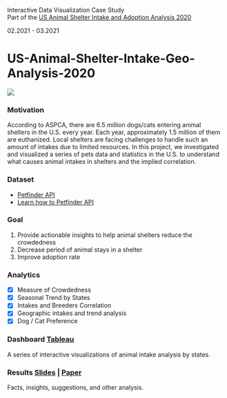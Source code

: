 Interactive Data Visualization Case Study<br>
Part of the [US Animal Shelter Intake and Adoption Analysis 2020](https://github.com/SJSUMS/US-Animal-Shelter-Intake-and-Adoption-Analysis-master)<br>

02.2021 - 03.2021


# US-Animal-Shelter-Intake-Geo-Analysis-2020
<p><img src='https://images.unsplash.com/photo-1583787317796-2bc56f8556e2?crop=entropy&cs=tinysrgb&fm=jpg&ixlib=rb-1.2.1&q=80&raw_url=true&ixid=MnwxMjA3fDB8MHxwaG90by1wYWdlfHx8fGVufDB8fHx8&auto=format&fit=crop&w=2070'>

### Motivation
According to ASPCA, there are 6.5 million dogs/cats entering animal shelters in the U.S. every year. Each year, approximately 1.5 million of them are euthanized. Local shelters are facing challenges to handle such an amount of intakes due to limited resources. In this project, we investigated and visualized a series of pets data and statistics in the U.S. to understand what causes animal intakes in shelters and the implied correlation.

### Dataset 
- [Petfinder API](https://www.petfinder.com/developers/v2/docs/)
- [Learn how to Petfinder API](https://github.com/helenuria/Petfinder-API)
  
### Goal
1. Provide actionable insights to help animal shelters reduce the crowdedness
2. Decrease period of animal stays in a shelter
3. Improve adoption rate

### Analytics
- [x] Measure of Crowdedness
- [x] Seasonal Trend by States
- [x] Intakes and Breeders Correlation
- [x] Geographic intakes and trend analysis
- [x] Dog / Cat Preference
  
### Dashboard [Tableau](https://public.tableau.com/app/profile/gnawsivam/viz/2020USShelterAnimalIntakeDistribution/StoryIntakes)
A series of interactive visualizations of animal intake analysis by states.

### Results [Slides](https://docs.google.com/presentation/d/1ztvoWKKZVsUheLe6urNnDhgU-r4WxpO5TIHfdwet1go/edit?usp=sharing) | [Paper](https://github.com/mavisw/US-Animal-Shelter-Intake-Geo-Analysis-2020/blob/main/Group7_P1_DATA230%20Dashbord_Paper.pdf)
Facts, insights, suggestions, and other analysis.
